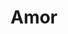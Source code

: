 ---
title: "Amor"
url: /ciudad-autonoma-de-buenos-aires/amor-crisologo-larralde/
shop: supermercado
---